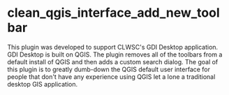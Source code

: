 clean_qgis_interface_add_new_toolbar
================

This plugin was developed to support CLWSC's GDI Desktop application. GDI Desktop is built on QGIS. The plugin removes all of the toolbars from a default install of QGIS and then adds a custom search dialog. The goal of this plugin is to greatly dumb-down the QGIS default user interface for people that don't have any experience using QGIS let a lone a traditional desktop GIS application.
